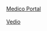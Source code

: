 <a href="https://softwareproject-w3yf.onrender.com/"> Medico Portal </a>
<br/><br/>
<a href= "https://drive.google.com/file/d/1QlMdOefKHsPtD-sCjVeVMpC4JDylG5B5/view?usp=sharing" >Vedio </a>

